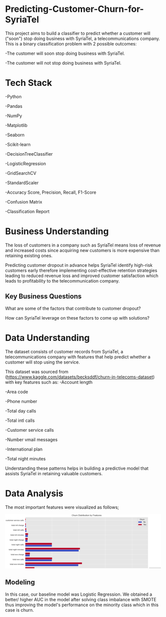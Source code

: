 # Predicting-Customer-Churn-for-SyriaTel
This project aims to build a classifier to predict whether a customer will ("soon") stop doing business with SyriaTel, a telecommunications company. This is a binary classification problem with 2 possible outcomes:

-The customer will soon stop doing business with SyriaTel.

-The customer will not stop doing business with SyriaTel.

# Tech Stack
-Python

-Pandas

-NumPy

-Matplotlib

-Seaborn

-Scikit-learn 

-DecisionTreeClassifier

-LogisticRegression

-GridSearchCV 

-StandardScaler

-Accuracy Score, Precision, Recall, F1-Score

-Confusion Matrix

-Classification Report

# Business Understanding
The loss of customers in a company such as SyriaTel means loss of revenue and increased costs since acquiring new customers is more expensive than retaining existing ones.

Predicting customer dropout in advance helps SyriaTel identify high-risk customers early therefore implementing cost-effective retention strategies leading to reduced revenue loss and improved customer satisfaction which leads to profitability to the telecommunication company.

## Key Business Questions
What are some of the factors that contribute to customer dropout?

How can SyriaTel leverage on these factors to come up with solutions?

# Data Understanding
The dataset consists of customer records from SyriaTel, a telecommunications company with features that help predict whether a customer will stop using the service.

This dataset was sourced from (https://www.kaggle.com/datasets/becksddf/churn-in-telecoms-dataset) with key features such as:
-Account length

-Area code

-Phone number

-Total day calls

-Total intl calls

-Customer service calls

-Number vmail messages

-International plan

-Total night minutes

Understanding these patterns helps in building a predictive model that assists SyriaTel in retaining valuable customers.

# Data Analysis
The most important features were visualized as follows;

![Alt text](https://github.com/Kipchumba254/Predicting-Customer-Churn-for-SyriaTel/blob/main/Screenshot%202025-02-21%20202416.png)

## Modeling
In this case, our baseline model was Logistic Regression. We obtained a better/ higher AUC in the model after solving class imbalance with SMOTE thus improving the model's performance on the minority class which in this case is churn.





